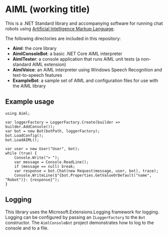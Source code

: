 # AIML (working title)

This is a .NET Standard library and accompanying software for running chat robots using [Artificial Intelligence Markup Language](http://www.aiml.foundation/).

The following directories are included in this repository:

* **Aiml**: the core library
* **AimlConsoleBot**: a basic .NET Core AIML interpreter
* **AimlTester**: a console application that runs AIML unit tests (a non-standard AIML extension)
* **AimlVoice**: an AIML interpreter using Windows Speech Recognition and text-to-speech features
* **ExampleBot**: a sample set of AIML and configuration files for use with the AIML library

## Example usage

```Csharp
using Aiml;

var loggerFactory = LoggerFactory.Create(builder => builder.AddConsole());
var bot = new Bot(botPath, loggerFactory);
bot.LoadConfig();
bot.LoadAIML();

var user = new User("User", bot);
while (true) {
	Console.Write("> ");
	var message = Console.ReadLine();
	if (message == null) break;
	var response = bot.Chat(new Request(message, user, bot), trace);
	Console.WriteLine($"{bot.Properties.GetValueOrDefault("name", "Robot")}: {response}");
}
```

## Logging

This library uses the Microsoft.Extensions.Logging framework for logging. Logging can be configured by passing an `ILoggerFactory` to the `Bot` constructor. The `AimlConsoleBot` project demonstrates how to log to the console and to a file.
